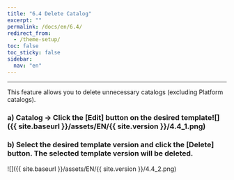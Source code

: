```yaml
---
title: "6.4 Delete Catalog"
excerpt: ""
permalink: /docs/en/6.4/
redirect_from:
  - /theme-setup/
toc: false
toc_sticky: false
sidebar:
  nav: "en"
---
```



---

This feature allows you to delete unnecessary catalogs \(excluding Platform catalogs\).

### a\) Catalog → Click the [Edit] button on the desired template![]({{ site.baseurl }}/assets/EN/{{ site.version }}/4.4_1.png)

### b\) Select the desired template version and click the [Delete] button. The selected template version will be deleted.
![]({{ site.baseurl }}/assets/EN/{{ site.version }}/4.4_2.png)

